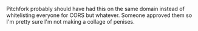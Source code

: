 Pitchfork probably should have had this on the same domain instead of
whitelisting everyone for CORS but whatever. Someone approved them so I'm
pretty sure I'm not making a collage of penises.
